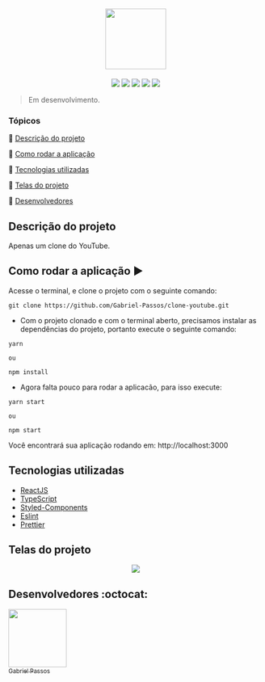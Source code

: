 <h1 align="center" >
  <img height="120px" src="https://user-images.githubusercontent.com/43184223/88628812-dc63a600-d084-11ea-9ca5-7d84c19efa4e.png">
</h1>

<p align="center">
  <a href="https://reactjs.org/"><img src="https://img.shields.io/static/v1?label=react&message=16.13.1&color=blue&style=for-the-badge&logo=REACT"/><a/>
  <a href="https://www.typescriptlang.org/"><img src="https://img.shields.io/static/v1?label=typescript&message=3.7.2&color=blue&style=for-the-badge&logo=TYPESCRIPT"/></a>
  <a href="https://styled-components.com/"><img src="https://img.shields.io/static/v1?label=styled-components&message=5.1.1&color=blue&style=for-the-badge&logo=STYLED-COMPONENTS"/></a>
  <a href="https://eslint.org/"><img src="https://img.shields.io/static/v1?label=eslint&message=6.6.0&color=blue&style=for-the-badge&logo=ESLINT"/></a>
  <a href="https://prettier.io/"><img src="https://img.shields.io/static/v1?label=prettier&message=2.0.5&color=blue&style=for-the-badge&logo=PRETTIER"/></a>
</p>
  
> Em desenvolvimento.

### Tópicos 

:small_blue_diamond: [Descrição do projeto](#descrição-do-projeto)

:small_blue_diamond: [Como rodar a aplicação](#como-rodar-a-aplicação-arrow_forward)

:small_blue_diamond: [Tecnologias utilizadas](#tecnologias-utilizadas)

:small_blue_diamond: [Telas do projeto](#telas-do-projeto)

:small_blue_diamond: [Desenvolvedores](#desenvolvedores-octocat)

## Descrição do projeto

<p align="justify">
  Apenas um clone do YouTube. 
</p>


## Como rodar a aplicação :arrow_forward:

Acesse o terminal, e clone o projeto com o seguinte comando: 

```
git clone https://github.com/Gabriel-Passos/clone-youtube.git
```

- Com o projeto clonado e com o terminal aberto, precisamos instalar as dependências do projeto, portanto execute o seguinte comando:

```
yarn 

ou 

npm install
```

- Agora falta pouco para rodar a aplicacão, para isso execute: 

```
yarn start

ou

npm start
```

Você encontrará sua aplicação rodando em: http://localhost:3000

## Tecnologias utilizadas

- [ReactJS](https://reactjs.org/docs/)
- [TypeScript](https://www.typescriptlang.org/docs/home.html)
- [Styled-Components](https://styled-components.com/docs)
- [Eslint](https://eslint.org/docs/user-guide/getting-started)
- [Prettier](https://prettier.io/docs/en/index.html)

## Telas do projeto 

<p align="center"> 
  <img src="https://user-images.githubusercontent.com/43184223/88629500-b68ad100-d085-11ea-85a8-7e8bb704b493.png">
</p>

## Desenvolvedores :octocat:

[<img src="https://avatars3.githubusercontent.com/u/43184223?s=460&u=50810abc34900ea6134a9bd0b8a04e2c8640ddc4&v=4" width=115><br><sub>Gabriel Passos</sub>](https://github.com/Gabriel-Passos)

